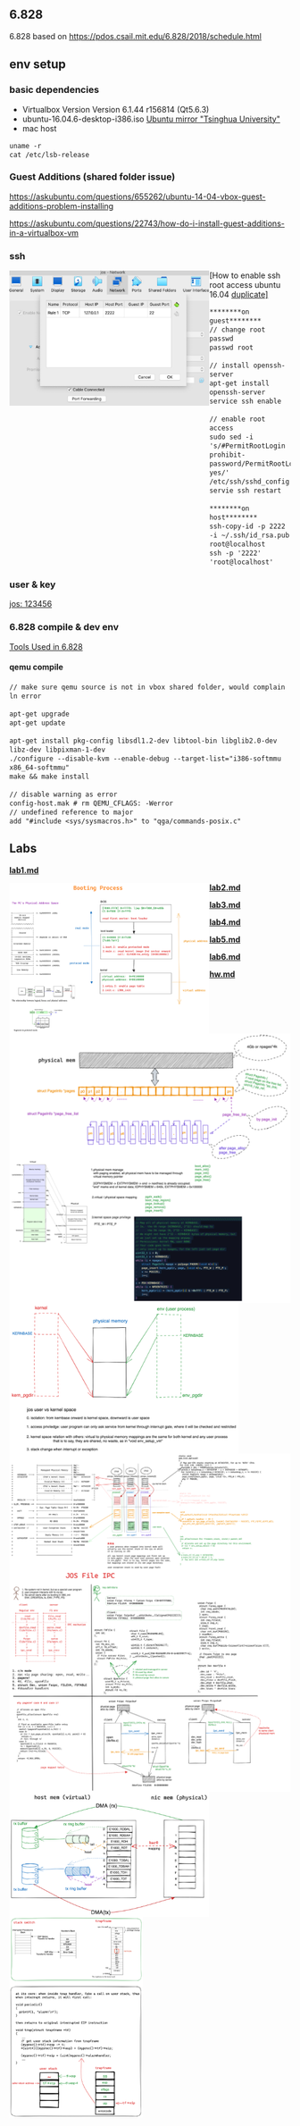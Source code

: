 

## 6.828

6.828 based on https://pdos.csail.mit.edu/6.828/2018/schedule.html



## env setup

### **basic dependencies**

- Virtualbox Version Version 6.1.44 r156814 (Qt5.6.3)
- ubuntu-16.04.6-desktop-i386.iso [Ubuntu mirror "Tsinghua University"](https://launchpad.net/ubuntu/+mirror/mirrors.tuna.tsinghua.edu.cn-release)
- mac host

```
uname -r
cat /etc/lsb-release
```



### **Guest Additions (shared folder issue)**

https://askubuntu.com/questions/655262/ubuntu-14-04-vbox-guest-additions-problem-installing

https://askubuntu.com/questions/22743/how-do-i-install-guest-additions-in-a-virtualbox-vm



### **ssh**

<img src="./raw/ssh_port.jpeg?raw=true" alt="ssh_port" style="zoom:35%;float: left" />

[How to enable ssh root access ubuntu 16.04 [duplicate\]](https://askubuntu.com/questions/951581/how-to-enable-ssh-root-access-ubuntu-16-04)

```
********on guest********
// change root passwd
passwd root

// install openssh-server
apt-get install openssh-server
service ssh enable

// enable root access
sudo sed -i 's/#PermitRootLogin prohibit-password/PermitRootLogin yes/' /etc/ssh/sshd_config
servie ssh restart

********on host********
ssh-copy-id -p 2222 -i ~/.ssh/id_rsa.pub root@localhost
ssh -p '2222' 'root@localhost'
```



### **user & key**

<u>jos: 123456</u>



### 6.828 compile & dev env

[Tools Used in 6.828](https://pdos.csail.mit.edu/6.828/2018/tools.html)

#### qemu compile

```
// make sure qemu source is not in vbox shared folder, would complain ln error

apt-get upgrade
apt-get update

apt-get install pkg-config libsdl1.2-dev libtool-bin libglib2.0-dev libz-dev libpixman-1-dev
./configure --disable-kvm --enable-debug --target-list="i386-softmmu x86_64-softmmu"
make && make install

// disable warning as error
config-host.mak # rm QEMU_CFLAGS: -Werror
// undefined reference to major
add "#include <sys/sysmacros.h>" to "qga/commands-posix.c"
```



## Labs

**[lab1.md](zmd/lab1.md)**

<img src="./raw/lab1-booting_process.png?raw=true" alt="booting" style="zoom:35%;float: left" />

**[lab2.md](zmd/lab2.md)**

<img src="./raw/lab2-14.png?raw=true" alt="jos paging" style="zoom:100%;float: left" />

**[lab3.md](zmd/lab3.md)**

<img src="./raw/lab3-kernel-space.png?raw=true" alt="u/k space" style="zoom:40%;float: left" />

**[lab4.md](zmd/lab4.md)**

<img src="./raw/lab4-stack-overview.png?raw=true" alt="jos stack view" style="zoom:100%; float:left" />

**[lab5.md](zmd/lab5.md)**

<img src="./raw/lab5-jos-file-ipc.png?raw=true" alt="jos file system" style="zoom:70%; float:left" />

**[lab6.md](zmd/lab6.md)**

<img src="./raw/lab6-nic-host-mapping.png?raw=true" alt="mapping" style="zoom:35%; float:left" />

**[hw.md](zmd/hw.md)**

<img src="./raw/hw-cpu-alram.png?raw=true" alt="cpu alarm" style="zoom:35%;float: left" />
